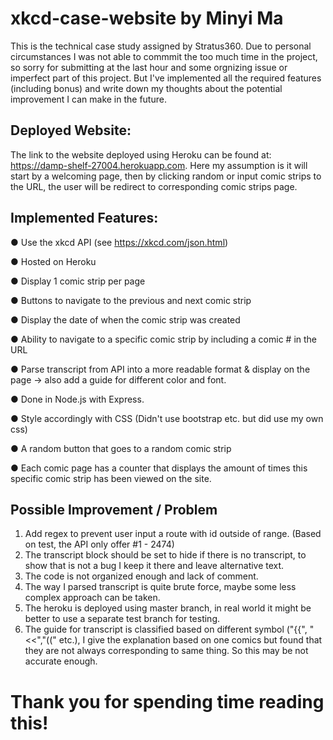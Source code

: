 # xkcd-case-website by Minyi Ma
This is the technical case study assigned by Stratus360. Due to personal circumstances I was not able to commmit the too much time in the project, so sorry for submitting at the last hour and some orgnizing issue or imperfect part of this project. But I've implemented all the required features (including bonus) and write down my thoughts about the potential improvement I can make in the future.

## Deployed Website: 
The link to the website deployed using Heroku can be found at: https://damp-shelf-27004.herokuapp.com. Here my assumption is it will start by a welcoming page, then by clicking random or input comic strips to the URL, the user will be redirect to corresponding comic strips page.

## Implemented Features: 
● Use the xkcd API (see https://xkcd.com/json.html)

● Hosted on Heroku

● Display 1 comic strip per page

● Buttons to navigate to the previous and next comic strip

● Display the date of when the comic strip was created

● Ability to navigate to a specific comic strip by including a comic # in the URL

● Parse transcript from API into a more readable format & display on the page -> also add a guide for different color and font.

● Done in Node.js with Express.

● Style accordingly with CSS (Didn't use bootstrap etc. but did use my own css)

● A random button that goes to a random comic strip

● Each comic page has a counter that displays the amount of times this specific comic strip has been viewed on the site.

## Possible Improvement / Problem
1. Add regex to prevent user input a route with id outside of range. (Based on test, the API only offer #1 - 2474)
2. The transcript block should be set to hide if there is no transcript, to show that is not a bug I keep it there and leave alternative text.
3. The code is not organized enough and lack of comment. 
4. The way I parsed transcript is quite brute force, maybe some less complex approach can be taken. 
5. The heroku is deployed using master branch, in real world it might be better to use a separate test branch for testing. 
6. The guide for transcript is classified based on different symbol ("{{", "<<","((" etc.), I give the explanation based on one comics but found that they are not always corresponding to same thing. So this may be not accurate enough.

# Thank you for spending time reading this!
